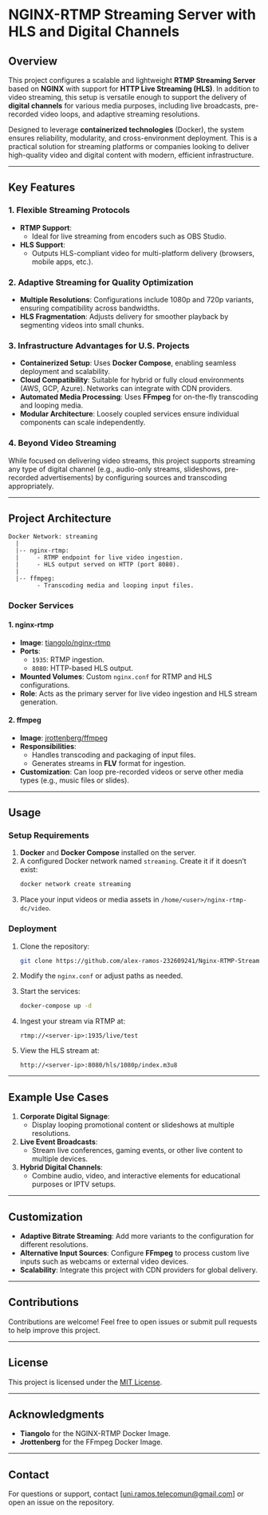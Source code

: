 # NGINX-RTMP Streaming Server with HLS and Digital Channels

## Overview
This project configures a scalable and lightweight **RTMP Streaming Server** based on **NGINX** with support for **HTTP Live Streaming (HLS)**. In addition to video streaming, this setup is versatile enough to support the delivery of **digital channels** for various media purposes, including live broadcasts, pre-recorded video loops, and adaptive streaming resolutions. 

Designed to leverage **containerized technologies** (Docker), the system ensures reliability, modularity, and cross-environment deployment. This is a practical solution for streaming platforms or companies looking to deliver high-quality video and digital content with modern, efficient infrastructure.

---

## Key Features

### **1. Flexible Streaming Protocols**
- **RTMP Support**:
  - Ideal for live streaming from encoders such as OBS Studio.
- **HLS Support**:
  - Outputs HLS-compliant video for multi-platform delivery (browsers, mobile apps, etc.).

### **2. Adaptive Streaming for Quality Optimization**
- **Multiple Resolutions**: Configurations include 1080p and 720p variants, ensuring compatibility across bandwidths.
- **HLS Fragmentation**: Adjusts delivery for smoother playback by segmenting videos into small chunks.

### **3. Infrastructure Advantages for U.S. Projects**
- **Containerized Setup**: Uses **Docker Compose**, enabling seamless deployment and scalability.
- **Cloud Compatibility**: Suitable for hybrid or fully cloud environments (AWS, GCP, Azure). Networks can integrate with CDN providers.
- **Automated Media Processing**: Uses **FFmpeg** for on-the-fly transcoding and looping media.
- **Modular Architecture**: Loosely coupled services ensure individual components can scale independently.

### **4. Beyond Video Streaming**
While focused on delivering video streams, this project supports streaming any type of digital channel (e.g., audio-only streams, slideshows, pre-recorded advertisements) by configuring sources and transcoding appropriately.

---

## Project Architecture

```plaintext
Docker Network: streaming
  |
  |-- nginx-rtmp:
  |     - RTMP endpoint for live video ingestion.
  |     - HLS output served on HTTP (port 8080).
  |
  |-- ffmpeg:
        - Transcoding media and looping input files.
```

### Docker Services
#### **1. nginx-rtmp**
- **Image**: [tiangolo/nginx-rtmp](https://hub.docker.com/r/tiangolo/nginx-rtmp)
- **Ports**:
  - `1935`: RTMP ingestion.
  - `8080`: HTTP-based HLS output.
- **Mounted Volumes**: Custom `nginx.conf` for RTMP and HLS configurations.
- **Role**: Acts as the primary server for live video ingestion and HLS stream generation.

#### **2. ffmpeg**
- **Image**: [jrottenberg/ffmpeg](https://hub.docker.com/r/jrottenberg/ffmpeg)
- **Responsibilities**:
  - Handles transcoding and packaging of input files.
  - Generates streams in **FLV** format for ingestion.
- **Customization**: Can loop pre-recorded videos or serve other media types (e.g., music files or slides).

---

## Usage
### **Setup Requirements**
1. **Docker** and **Docker Compose** installed on the server.
2. A configured Docker network named `streaming`. Create it if it doesn’t exist:
   ```bash
   docker network create streaming
   ```
3. Place your input videos or media assets in `/home/<user>/nginx-rtmp-dc/video`.

### **Deployment**
1. Clone the repository:
   ```bash
   git clone https://github.com/alex-ramos-232609241/Nginx-RTMP-Streaming.git
   ```

2. Modify the `nginx.conf` or adjust paths as needed.

3. Start the services:
   ```bash
   docker-compose up -d
   ```

4. Ingest your stream via RTMP at:
   ```
   rtmp://<server-ip>:1935/live/test
   ```

5. View the HLS stream at:
   ```
   http://<server-ip>:8080/hls/1080p/index.m3u8
   ```

---

## Example Use Cases
1. **Corporate Digital Signage**:
   - Display looping promotional content or slideshows at multiple resolutions.
2. **Live Event Broadcasts**:
   - Stream live conferences, gaming events, or other live content to multiple devices.
3. **Hybrid Digital Channels**:
   - Combine audio, video, and interactive elements for educational purposes or IPTV setups.

---

## Customization
- **Adaptive Bitrate Streaming**: Add more variants to the configuration for different resolutions.
- **Alternative Input Sources**: Configure **FFmpeg** to process custom live inputs such as webcams or external video devices.
- **Scalability**: Integrate this project with CDN providers for global delivery.

---

## Contributions
Contributions are welcome! Feel free to open issues or submit pull requests to help improve this project.

---

## License
This project is licensed under the [MIT License](LICENSE).

---

## Acknowledgments
- **Tiangolo** for the NGINX-RTMP Docker Image.
- **Jrottenberg** for the FFmpeg Docker Image.

---

## Contact
For questions or support, contact [uni.ramos.telecomun@gmail.com] or open an issue on the repository.
